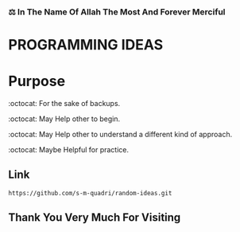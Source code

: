 ### :balance_scale: In The Name Of Allah The Most And Forever Merciful


#  PROGRAMMING IDEAS


# Purpose

:octocat: For the sake of backups.

:octocat: May Help other to begin.

:octocat: May Help other to understand a different kind of approach.

:octocat: Maybe Helpful for practice.


## Link 

``` 
https://github.com/s-m-quadri/random-ideas.git
```



## Thank You Very Much For Visiting
